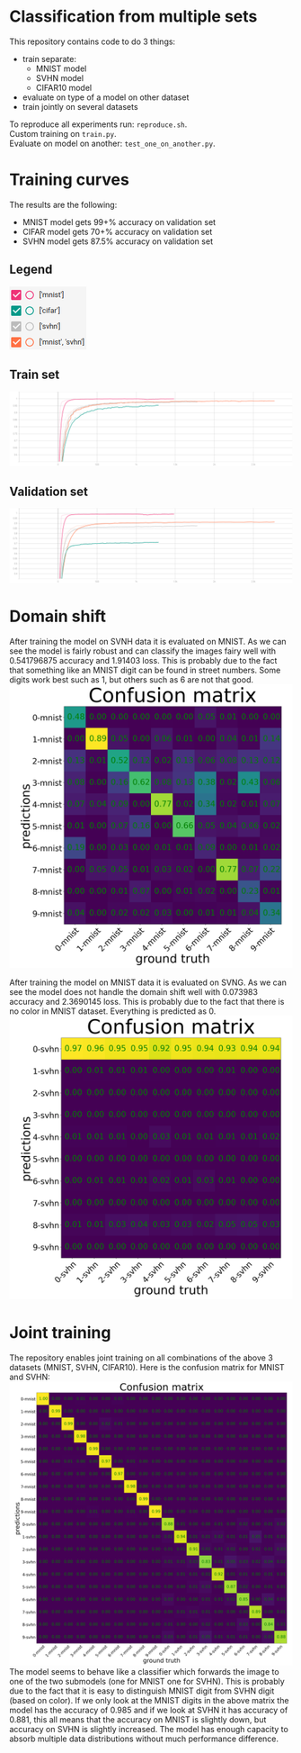 # Classification from multiple sets
This repository contains code to do 3 things:
- train separate:
  - MNIST model
  - SVHN model
  - CIFAR10 model
- evaluate on type of a model on other dataset
- train jointly on several datasets

To reproduce all experiments run: `reproduce.sh`. \
Custom training on `train.py`. \
Evaluate on model on another: `test_one_on_another.py`.

# Training curves
The results are the following:
- MNIST model gets 99+% accuracy on validation set
- CIFAR model gets 70+% accuracy on validation set
- SVHN model gets 87.5% accuracy on validation set

## Legend 
![img](imgs/legend.png)
## Train set
![img](imgs/acc_train.svg)
## Validation set
![img](imgs/acc_valid.svg)


# Domain shift
After training the model on SVNH data it is evaluated on MNIST. As we can see the model is fairly robust and can classify the images fairy well with 0.541796875 accuracy and 1.91403 loss. This is probably due to the fact that something like an MNIST digit can be found in street numbers. Some digits work best such as 1, but others such as 6 are not that good.
![SVNG model on MNIST](imgs/svhn_model_on_mnist.png)

After training the model on MNIST data it is evaluated on SVNG. As we can see the model does not handle the domain shift well with 0.073983 accuracy and 2.3690145 loss. This is probably due to the fact that there is no color in MNIST dataset. Everything is predicted as 0.
![SVNG model on MNIST](imgs/mnist_model_on_svhn.png)

# Joint training
The repository enables joint training on all combinations of the above 3 datasets (MNIST, SVHN, CIFAR10). Here is the confusion matrix for MNIST and SVHN:
![img](imgs/mnist_and_svhn.png)
The model seems to behave like a classifier which forwards the image to one of the two submodels (one for MNIST one for SVHN). This is probably due to the fact that it is easy to distinguish MNIST digit from SVHN digit (based on color). If we only look at the MNIST digits in the above matrix the model has the accuracy of 0.985 and if we look at SVHN it has accuracy of 0.881, this all means that the accuracy on MNIST is slightly down, but accuracy on SVHN is slightly increased. The model has enough capacity to absorb multiple data distributions without much performance difference.
